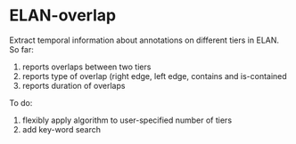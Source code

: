 # ELAN-overlap
Extract temporal information about annotations on different tiers in ELAN. 
So far:
  1. reports overlaps between two tiers
  2. reports type of overlap (right edge, left edge, contains and is-contained
  3. reports duration of overlaps
  
To do:
  1. flexibly apply algorithm to user-specified number of tiers
  2. add key-word search
